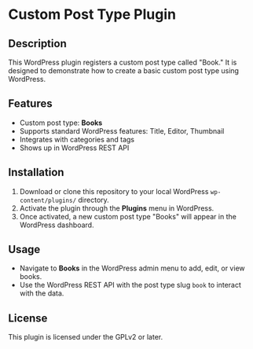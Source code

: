 # Custom Post Type Plugin

## Description
This WordPress plugin registers a custom post type called "Book." It is designed to demonstrate how to create a basic custom post type using WordPress.

## Features
- Custom post type: **Books**
- Supports standard WordPress features: Title, Editor, Thumbnail
- Integrates with categories and tags
- Shows up in WordPress REST API

## Installation
1. Download or clone this repository to your local WordPress `wp-content/plugins/` directory.
2. Activate the plugin through the **Plugins** menu in WordPress.
3. Once activated, a new custom post type "Books" will appear in the WordPress dashboard.

## Usage
- Navigate to **Books** in the WordPress admin menu to add, edit, or view books.
- Use the WordPress REST API with the post type slug `book` to interact with the data.

## License
This plugin is licensed under the GPLv2 or later.
